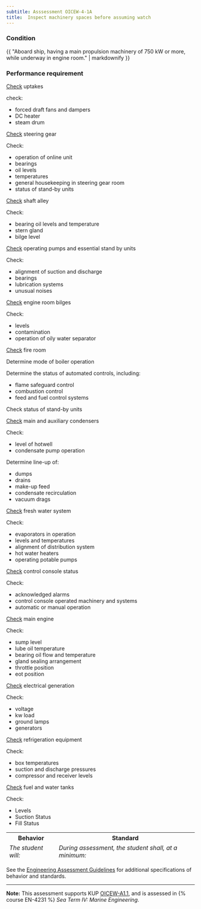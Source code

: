 ```yaml
---
subtitle: Asssessment OICEW-4-1A
title:  Inspect machinery spaces before assuming watch
---
```




### Condition

{{ "Aboard ship, having a main propulsion machinery of 750 kW or more, while underway in engine room." | markdownify }}

### Performance requirement 

<table width='100%' class='Guidelines'>
 <thead>
 <tr>
     <th class='thirty'>Behavior</th>
     <th class='seventy'>Standard</th>
 </tr>
 <tr>
     <td><em>The student will:</em></td>
     <td><em>During assessment, the student shall, at a minimum:</em></td>
 </tr>
 </thead>
 <tbody>


<!--rowstart-->

[Check](guidelines#check) uptakes

<!--cellbreak-->

check:

  * forced draft fans and dampers
  * DC heater
  * steam drum

<!--rowend-->


<!--rowstart-->

[Check](guidelines#check) steering gear

<!--cellbreak-->

Check:

  * operation of online unit
  * bearings
  * oil levels
  * temperatures
  * general housekeeping in steering gear room
  * status of stand-by units

<!--rowend-->


<!--rowstart-->

[Check](guidelines#check) shaft alley

<!--cellbreak-->

Check:

  * bearing oil levels and temperature
  * stern gland
  * bilge level

<!--rowend-->


<!--rowstart-->

[Check](guidelines#check) operating pumps and essential stand by units

<!--cellbreak-->

Check:

  * alignment of suction and discharge
  * bearings
  * lubrication systems
  * unusual noises

<!--rowend-->


<!--rowstart-->

[Check](guidelines#check) engine room bilges

<!--cellbreak-->

Check:

  * levels
  * contamination
  * operation of oily water separator

<!--rowend-->


<!--rowstart-->

[Check](guidelines#check) fire room

<!--cellbreak-->

Determine mode of boiler operation

Determine the status of automated controls, including:

  * flame safeguard control
  * combustion control
  * feed and fuel control systems

Check status of stand-by units

<!--rowend-->


<!--rowstart-->

[Check](guidelines#check) main and auxiliary condensers

<!--cellbreak-->

Check:

  * level of hotwell
  * condensate pump operation

Determine line-up of:

  * dumps
  * drains
  * make-up feed
  * condensate recirculation
  * vacuum drags

<!--rowend-->


<!--rowstart-->

[Check](guidelines#check) fresh water system

<!--cellbreak-->

Check:

  * evaporators in operation
  * levels and temperatures
  * alignment of distribution system
  * hot water heaters
  * operating potable pumps

<!--rowend-->


<!--rowstart-->

[Check](guidelines#check) control console status

<!--cellbreak-->

Check:

  * acknowledged alarms
  * control console operated machinery and systems
  * automatic or manual operation

<!--rowend-->


<!--rowstart-->

[Check](guidelines#check) main engine

<!--cellbreak-->

Check:

  * sump level
  * lube oil temperature
  * bearing oil flow and temperature
  * gland sealing arrangement
  * throttle position
  * eot position

<!--rowend-->


<!--rowstart-->

[Check](guidelines#check) electrical generation

<!--cellbreak-->

Check:

  * voltage
  * kw load
  * ground lamps
  * generators

<!--rowend-->


<!--rowstart-->

[Check](guidelines#check) refrigeration equipment

<!--cellbreak-->

Check:

  * box temperatures
  * suction and discharge pressures
  * compressor and receiver levels

<!--rowend-->


<!--rowstart-->

[Check](guidelines#check) fuel and water tanks

<!--cellbreak-->

Check:

  * Levels
  * Suction Status
  * Fill Status

<!--rowend-->


 </tbody>
 </table>



See the [Engineering Assessment Guidelines](guidelines) for additional specifications of behavior and standards.


*****

**Note:** This assessment supports KUP [OICEW-A1.1]({{site.baseurl}}/tables/31.html#OICEW-A1.1), and is assessed in  {% course  EN-4231 %}  *Sea Term IV: Marine Engineering*. 

